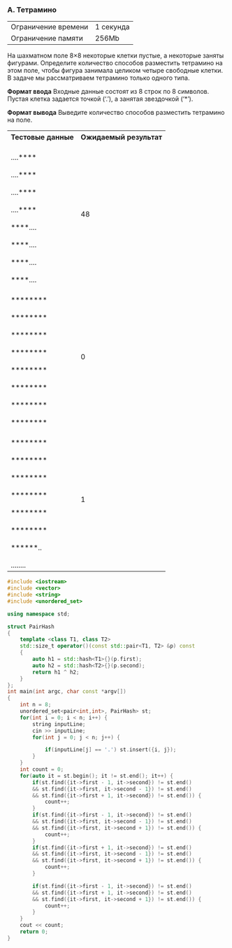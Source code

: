 ### A. Тетрамино

<table>
 <tr>
    <td>Ограничение времени</td>
    <td>1 секунда</td>
 </tr>
 <tr>
    <td>Ограничение памяти</td>
    <td>256Mb</td>
 </tr>
</table>  

На шахматном поле 8×8 некоторые клетки пустые, а некоторые заняты фигурами. Определите количество способов разместить тетрамино на этом поле, чтобы фигура занимала целиком четыре свободные клетки. В задаче мы рассматриваем тетрамино только одного типа.

**Формат ввода**
Входные данные состоят из 8 строк по 8 символов. Пустая клетка задается точкой (‘.’), а занятая звездочкой (‘*’).

**Формат вывода**
Выведите количество способов разместить тетрамино на поле.

<table>
 <tr>
    <th>Тестовые данные</th>
    <th>Ожидаемый результат</th>
 </tr>
 <tr>
    <td>
    <br>....****</br>
    <br>....****</br>
    <br>....****</br>
    <br>....****</br>
    <br>****....</br>
    <br>****....</br>
    <br>****....</br>
    <br>****....</br>
    </td>
    <td>48</td>
 </tr>
  <tr>
<td>
    <br>********</br>
<br>********</br>
<br>********</br>
<br>********</br>
<br>********</br>
<br>********</br>
<br>********</br>
<br>********</br>

  </td>
  <td>0</td>
  </tr>
  <tr>
    <td>
      <br>********</br>
<br>********</br>
<br>********</br>
<br>********</br>
<br>********</br>
<br>********</br>
<br>******..</br>
<br>........</br>
    </td>
    <td>
      1
    </td>
  </tr>
  
</table>  

```c++
#include <iostream>
#include <vector>
#include <string>
#include <unordered_set>

using namespace std;

struct PairHash
{
    template <class T1, class T2>
    std::size_t operator()(const std::pair<T1, T2> &p) const
    {
        auto h1 = std::hash<T1>{}(p.first);
        auto h2 = std::hash<T2>{}(p.second);
        return h1 ^ h2;
    }
};
int main(int argc, char const *argv[])
{
    int n = 8;
    unordered_set<pair<int,int>, PairHash> st;
    for(int i = 0; i < n; i++) {
        string inputLine;
        cin >> inputLine;
        for(int j = 0; j < n; j++) {

            if(inputLine[j] == '.') st.insert({i, j});
        }
    }
    int count = 0;
    for(auto it = st.begin(); it != st.end(); it++) {
        if(st.find({it->first - 1, it->second}) != st.end() 
        && st.find({it->first, it->second - 1}) != st.end()
        && st.find({it->first + 1, it->second}) != st.end()) {
            count++;
        }
        if(st.find({it->first - 1, it->second}) != st.end() 
        && st.find({it->first, it->second - 1}) != st.end()
        && st.find({it->first, it->second + 1}) != st.end()) {
            count++;
        }
        if(st.find({it->first + 1, it->second}) != st.end() 
        && st.find({it->first, it->second - 1}) != st.end()
        && st.find({it->first, it->second + 1}) != st.end()) {
            count++;
        }

        if(st.find({it->first - 1, it->second}) != st.end() 
        && st.find({it->first + 1, it->second}) != st.end()
        && st.find({it->first, it->second + 1}) != st.end()) {
            count++;
        }
    }
    cout << count;
    return 0;
}
```
